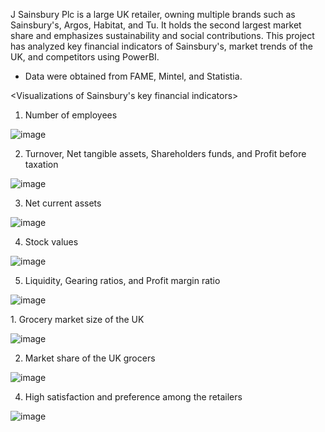 J Sainsbury Plc is a large UK retailer, owning multiple brands such as Sainsbury's, Argos, Habitat, and Tu. It holds the second largest market share and emphasizes sustainability and social contributions. This project has analyzed key financial indicators of Sainsbury's, market trends of the UK, and competitors using PowerBI. 
- Data were obtained from FAME, Mintel, and Statistia.


<Visualizations of Sainsbury's key financial indicators>
1. Number of employees

![image](https://github.com/youngmin-jin/powerbi-business-report-sainsbury/assets/135728064/b2613411-8426-43ae-80db-e509d2c84c3a)

2. Turnover, Net tangible assets, Shareholders funds, and Profit before taxation

![image](https://github.com/youngmin-jin/powerbi-business-report-sainsbury/assets/135728064/ffc9ba71-a0e0-4d13-80a4-0f0fdd809949)

3. Net current assets

![image](https://github.com/youngmin-jin/powerbi-business-report-sainsbury/assets/135728064/6db72630-26a4-45ae-b4fc-3ead82ed44de)

4. Stock values

![image](https://github.com/youngmin-jin/powerbi-business-report-sainsbury/assets/135728064/4512b9fa-ac77-4dbb-9c54-24278a823ea7)

5. Liquidity, Gearing ratios, and Profit margin ratio

![image](https://github.com/youngmin-jin/powerbi-business-report-sainsbury/assets/135728064/1b9912fc-4e3a-4af3-a984-08c8074ee030)


<Market and competitors analysis>
1. Grocery market size of the UK

![image](https://github.com/youngmin-jin/powerbi-business-report-sainsbury/assets/135728064/65b40984-f9c1-4f77-8996-e202e3020dde)

2. Market share of the UK grocers

![image](https://github.com/youngmin-jin/powerbi-business-report-sainsbury/assets/135728064/5f565701-c7b6-4dc4-939f-fe6102502baf)

4. High satisfaction and preference among the retailers

![image](https://github.com/youngmin-jin/powerbi-business-report-sainsbury/assets/135728064/d45ccae0-ca35-420a-ab18-5c5f9b89c4a7)
